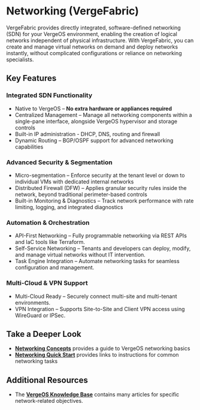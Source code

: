 # Networking (VergeFabric)

VergeFabric provides directly integrated, software-defined networking (SDN) for your VergeOS environment, enabling the creation of logical networks independent of physical infrastructure. With VergeFabric, you can create and manage virtual networks on demand and deploy networks instantly, without complicated configurations or reliance on networking specialists.  

## Key Features

### Integrated SDN Functionality

- Native to VergeOS – **No extra hardware or appliances required**
- Centralized Management – Manage all networking components within a single-pane interface, alongside VergeOS hypervisor and storage controls
- Built-in IP administration - DHCP, DNS, routing and firewall 
- Dynamic Routing – BGP/OSPF support for advanced networking capabilities

### Advanced Security & Segmentation
- Micro-segmentation – Enforce security at the tenant level or down to individual VMs with dedicated internal networks
- Distributed Firewall (DFW) – Applies granular security rules inside the network, beyond traditional perimeter-based controls
- Built-in Monitoring & Diagnostics – Track network performance with rate limiting, logging, and integrated diagnostics

### Automation & Orchestration

- API-First Networking – Fully programmable networking via REST APIs and IaC tools like Terraform.
- Self-Service Networking – Tenants and developers can deploy, modify, and manage virtual networks without IT intervention.
- Task Engine Integration – Automate networking tasks for seamless configuration and management.

### Multi-Cloud & VPN Support
- Multi-Cloud Ready – Securely connect multi-site and multi-tenant environments.
- VPN Integration – Supports Site-to-Site and Client VPN access using WireGuard or IPSec.


## Take a Deeper Look

* [**Networking Concepts**](/product-guide/networks/network-concepts) provides a guide to VergeOS networking basics
* [**Networking Quick Start**](/product-guide/networks/network-quickstart) provides links to instructions for common networking tasks


## Additional Resources
* The [**VergeOS Knowledge Base**](/knowledge-base) contains many articles for specific network-related objectives.  
 

